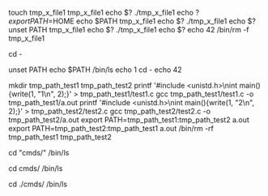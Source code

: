 <!-- 0. practice microshell. find subject.
1. take 1 absolute path as arg, run it
2. take 2args, put pipe between them. like this: ./microshell ls "|" grep microshell

ls -l | grep '.c' | awk '{ print $9 }' | sort -r

3. modify split. to handle double quotes.
   when something enclosed in quotes, consider it as one unit and don't split. discard the quotes

cat | cat | | ls
bash: syntax error near unexpected token `|'

||
bash: syntax error near unexpected token `||'

lsof -c sleep | grep pipe
 -->

touch tmp_x_file1
tmp_x_file1
echo $?
./tmp_x_file1
echo $?
export PATH=$HOME
echo $PATH
tmp_x_file1
echo $?
./tmp_x_file1
echo $?
unset PATH
tmp_x_file1
echo $?
./tmp_x_file1
echo $?
echo 42
/bin/rm -f tmp_x_file1

cd -

unset PATH
echo $PATH
/bin/ls
echo 1
cd -
echo 42

mkdir tmp_path_test1 tmp_path_test2
printf '#include <unistd.h>\nint main(){write(1, \"1\\n\", 2);}' > tmp_path_test1/test1.c
gcc tmp_path_test1/test1.c -o tmp_path_test1/a.out
printf '#include <unistd.h>\nint main(){write(1, \"2\\n\", 2);}' > tmp_path_test2/test2.c
gcc tmp_path_test2/test2.c -o tmp_path_test2/a.out
export PATH=tmp_path_test1:tmp_path_test2
a.out
export PATH=tmp_path_test2:tmp_path_test1
a.out
/bin/rm -rf tmp_path_test1 tmp_path_test2

cd "cmds/"
/bin/ls

cd cmds/
/bin/ls

cd ./cmds/
/bin/ls

